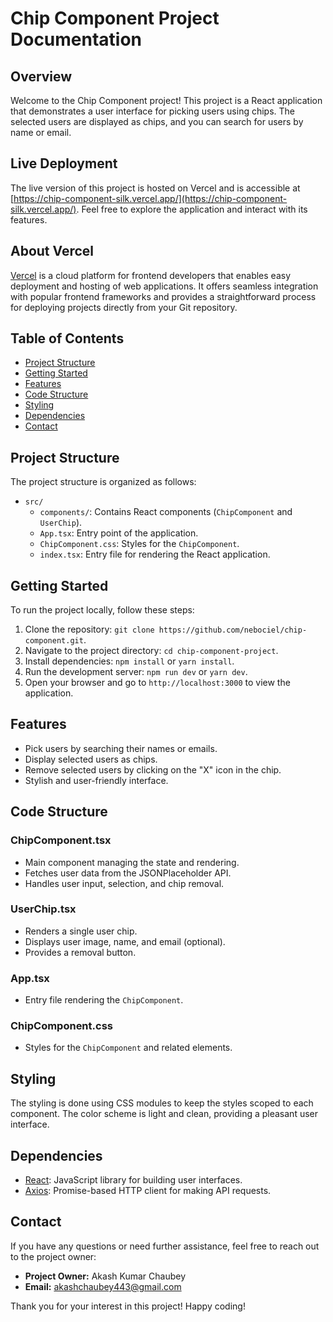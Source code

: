 # Chip Component Project Documentation

## Overview

Welcome to the Chip Component project! This project is a React application that demonstrates a user interface for picking users using chips. The selected users are displayed as chips, and you can search for users by name or email.

## Live Deployment

The live version of this project is hosted on Vercel and is accessible at [https://chip-component-silk.vercel.app/](https://chip-component-silk.vercel.app/). Feel free to explore the application and interact with its features.

## About Vercel

[Vercel](https://vercel.com/) is a cloud platform for frontend developers that enables easy deployment and hosting of web applications. It offers seamless integration with popular frontend frameworks and provides a straightforward process for deploying projects directly from your Git repository.

## Table of Contents

- [Project Structure](#project-structure)
- [Getting Started](#getting-started)
- [Features](#features)
- [Code Structure](#code-structure)
- [Styling](#styling)
- [Dependencies](#dependencies)
- [Contact](#contact)

## Project Structure

The project structure is organized as follows:

- `src/`
  - `components/`: Contains React components (`ChipComponent` and `UserChip`).
  - `App.tsx`: Entry point of the application.
  - `ChipComponent.css`: Styles for the `ChipComponent`.
  - `index.tsx`: Entry file for rendering the React application.

## Getting Started

To run the project locally, follow these steps:

1. Clone the repository: `git clone https://github.com/nebociel/chip-component.git`.
2. Navigate to the project directory: `cd chip-component-project`.
3. Install dependencies: `npm install` or `yarn install`.
4. Run the development server: `npm run dev` or `yarn dev`.
5. Open your browser and go to `http://localhost:3000` to view the application.

## Features

- Pick users by searching their names or emails.
- Display selected users as chips.
- Remove selected users by clicking on the "X" icon in the chip.
- Stylish and user-friendly interface.

## Code Structure

### ChipComponent.tsx

- Main component managing the state and rendering.
- Fetches user data from the JSONPlaceholder API.
- Handles user input, selection, and chip removal.

### UserChip.tsx

- Renders a single user chip.
- Displays user image, name, and email (optional).
- Provides a removal button.

### App.tsx

- Entry file rendering the `ChipComponent`.

### ChipComponent.css

- Styles for the `ChipComponent` and related elements.

## Styling

The styling is done using CSS modules to keep the styles scoped to each component. The color scheme is light and clean, providing a pleasant user interface.

## Dependencies

- [React](https://reactjs.org/): JavaScript library for building user interfaces.
- [Axios](https://axios-http.com/): Promise-based HTTP client for making API requests.

## Contact

If you have any questions or need further assistance, feel free to reach out to the project owner:

- **Project Owner:** Akash Kumar Chaubey
- **Email:** akashchaubey443@gmail.com

Thank you for your interest in this project! Happy coding!
